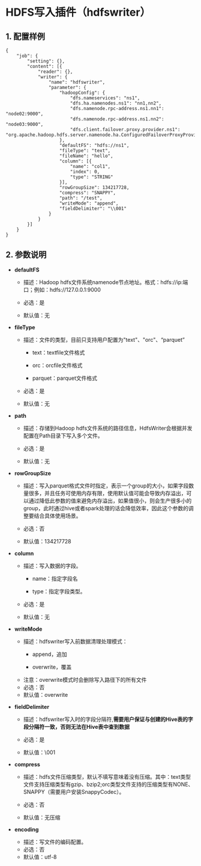 # HDFS写入插件（hdfswriter）

## 1. 配置样例

```
{
    "job": {
        "setting": {},
        "content": [{
            "reader": {},
            "writer": {
                "name": "hdfswriter",
                "parameter": {
                    "hadoopConfig": {
                        "dfs.nameservices": "ns1",
                        "dfs.ha.namenodes.ns1": "nn1,nn2",
                        "dfs.namenode.rpc-address.ns1.nn1": "node02:9000",
                        "dfs.namenode.rpc-address.ns1.nn2": "node03:9000",
                        "dfs.client.failover.proxy.provider.ns1": "org.apache.hadoop.hdfs.server.namenode.ha.ConfiguredFailoverProxyProvider"
                    },
                    "defaultFS": "hdfs://ns1",
                    "fileType": "text",
                    "fileName": "hello",
                    "column": [{
                        "name": "col1",
                        "index": 0,
                        "type": "STRING"
                    }],
                    "rowGroupSize": 134217728,
                    "compress": "SNAPPY",
                    "path": "/test",
                    "writeMode": "append",
                    "fieldDelimiter": "\\001"
                }
            }
        }]
    }
}
```

## 2. 参数说明

* **defaultFS**
  
  * 描述：Hadoop hdfs文件系统namenode节点地址。格式：hdfs://ip:端口；例如：hdfs://127.0.0.1:9000<br />
  
  * 必选：是 <br />
  
  * 默认值：无 <br />

* **fileType**
  
  * 描述：文件的类型，目前只支持用户配置为"text"、"orc"、“parquet”
    
    * text：textfile文件格式
    
    * orc：orcfile文件格式
    
    * parquet：parquet文件格式
  
  * 必选：是 <br />
  
  * 默认值：无 <br />

* **path**
  
  * 描述：存储到Hadoop hdfs文件系统的路径信息，HdfsWriter会根据并发配置在Path目录下写入多个文件。
  
  * 必选：是 <br />
  
  * 默认值：无 <br />

* **rowGroupSize**
  
  * 描述：写入parquet格式文件时指定，表示一个group的大小，如果字段数量很多，并且任务可使用内存有限，使用默认值可能会导致内存溢出，可以通过降低此参数的值来避免内存溢出，如果值很小，则会生产很多小的group，此时通过hive或者spark处理的话会降低效率，因此这个参数的调整要结合具体使用场景。
  
  * 必选：否
  
  * 默认值：134217728

* **column**
  
  * 描述：写入数据的字段。
    
    * name：指定字段名
    
    * type：指定字段类型。
  
  * 必选：是 <br />
  
  * 默认值：无 <br />

* **writeMode**
  
  * 描述：hdfswriter写入前数据清理处理模式： <br />
    * append，追加
    
    * overwrite，覆盖
  * 注意：overwrite模式时会删除写入路径下的所有文件
  * 必选：否
  * 默认值：overwrite

* **fieldDelimiter**
  
  * 描述：hdfswriter写入时的字段分隔符,**需要用户保证与创建的Hive表的字段分隔符一致，否则无法在Hive表中查到数据** <br />
  
  * 必选：是 <br />
  
  * 默认值：\\001 <br />

* **compress**
  
  * 描述：hdfs文件压缩类型，默认不填写意味着没有压缩。其中：text类型文件支持压缩类型有gzip、bzip2;orc类型文件支持的压缩类型有NONE、SNAPPY（需要用户安装SnappyCodec）。 <br />
  
  * 必选：否 <br />
  
  * 默认值：无压缩 <br />

* **encoding**
  
  * 描述：写文件的编码配置。<br />
  * 必选：否
  * 默认值：utf-8
